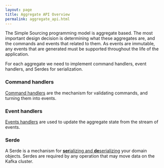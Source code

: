 ```yaml
---
layout: page
title: Aggregate API Overview
permalink: aggregate_api.html
---
```


The Simple Sourcing programming model is aggregate based. The most important design decision is determining what these aggregates are, and the commands and events that related to them. As events are immutable, any events that are generated must be supported throughout the life of the application. 

For each aggregate we need to implement command handlers, event handlers, and Serdes for serialization.

### Command handlers

[Command handlers](commandhandlers.html) are the mechanism for validating commands, and turning them into events.

### Event handlers

[Events handlers](eventaggregators.html) are used to update the aggregate state from the stream of events.

### Serde

A Serde is a mechanism for [**ser**ializing and **de**serializing](serialization.html) your domain objects. 
Serdes are required by any operation that may move data on the Kafka cluster.
